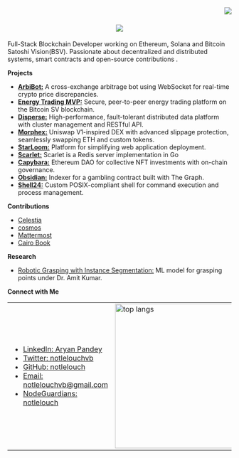 <img align="right" src="https://visitor-badge.laobi.icu/badge?page_id=notlelouch.notlelouch" />

<h1 align="center">
    <img src="https://readme-typing-svg.herokuapp.com/?font=Righteous&size=35&center=true&vCenter=true&width=500&height=70&duration=4000&lines=Yo,+it's+Aryan!;+Code+so+good,+it's+criminal" />
</h1>

<p>Full-Stack Blockchain Developer working on Ethereum, Solana and Bitcoin Satoshi Vision(BSV). Passionate about decentralized and distributed systems, smart contracts and open-source contributions .</p>


<strong>Projects</strong>
<ul>
  <li><a href="https://github.com/notlelouch/ArbiBot"><strong>ArbiBot:</strong></a> A cross-exchange arbitrage bot using WebSocket for real-time crypto price discrepancies.</li>
  <li><a href="https://github.com/notlelouch/Energy-Trading-MVP"><strong>Energy Trading MVP:</strong></a> Secure, peer-to-peer energy trading platform on the Bitcoin SV blockchain.</li>
  <li><a href="https://github.com/notlelouch/Disperse"><strong>Disperse:</strong></a> High-performance, fault-tolerant distributed data platform with cluster management and RESTful API.</li>
  <li><a href="https://github.com/notlelouch/Morphex"><strong>Morphex:</strong></a> Uniswap V1-inspired DEX with advanced slippage protection, seamlessly swapping ETH and custom tokens.    </li>
  <li><a href="https://github.com/notlelouch/StarLoom"><strong>StarLoom:</strong></a> Platform for simplifying web application deployment.</li> 
  <li><a href="https://github.com/notlelouch/Scarlet"><strong>Scarlet:</strong></a> Scarlet is a Redis server implementation in Go</li>
  <li><a href="https://github.com/notlelouch/Capybara"><strong>Capybara:</strong></a> Ethereum DAO for collective NFT investments with on-chain governance.</li>                           
  <li><a href="https://github.com/notlelouch/Obsidian"><strong>Obsidian:</strong></a> Indexer for a gambling contract built with The Graph.</li>
  <li><a href="https://github.com/notlelouch/Shell24"><strong>Shell24:</strong></a> Custom POSIX-compliant shell for command execution and process management.</li>
<!--   <li><a href="https://github.com/notlelouch/ScriptX"><strong>ScriptX:</strong></a> JavaScript blockchain implementation with wallet and transaction management.</li> -->
<!--   <li><a href="https://github.com/notlelouch/baseGit"><strong>baseGit:</strong></a> Lightweight Git implementation in JavaScript with core Git functionalities.</li> -->
<!--   <li><a href="https://github.com/notlelouch/mirage"><strong>Mirage:</strong></a> NFT collection with whitelisting capabilities built using Foundry and Solidity.</li> -->
</ul>

<strong>Contributions</strong>
<ul>
  <li><a href="https://github.com/celestiaorg/celestia-node">Celestia</a></li>
  <li><a href="https://github.com/cosmos/iavl">cosmos</a></li>
  <li><a href="https://github.com/mattermost/mattermost">Mattermost</a></li>
  <li><a href="https://github.com/cairo-book/cairo-book">Cairo Book</a></li>
</ul>

<strong>Research</strong>
<ul>
  <li><a href="https://github.com/notlelouch/Robotic-Grasping-with-Instance-Segmentation">Robotic Grasping with Instance Segmentation:</a> ML model for grasping points under Dr. Amit Kumar.</li>
</ul>

<strong>Connect with Me</strong>
<table>
  <tr>
    <td>
      <ul>
        <li><a href="https://www.linkedin.com/">LinkedIn: Aryan Pandey</a></li>
        <li><a href="https://twitter.com/notlelouchvb">Twitter: notlelouchvb</a></li>
        <li><a href="https://github.com/notlelouch">GitHub: notlelouch</a></li>
        <li><a href="mailto:notlelouchvb@gmail.com">Email: notlelouchvb@gmail.com</a></li>
        <li><a href="https://nodeguardians.io/character/notlelouch">NodeGuardians: notlelouch</a></li>
      </ul>
    </td>
    <td>
      <img width=325 align="center" src="https://github-readme-stats.vercel.app/api/top-langs/?username=notlelouch&theme=gotham&show_icons=true&hide_border=false&layout=compact&hide=jupyter%20notebook" alt="top langs" />
    </td>
  </tr>
</table>








<!-- <h3 align="center">Crafting next-gen web experiences & dApps</h3>

<br/>

<div align="center">
 
 🔭 I’m currently working on **smart contracts**
 
 🌱 I’m currently learning **Go**

💬 We can chat about **Full-Stack, BlockChain...or anything [here](https://github.com/notlelouch/notlelouch/issues)**

 </div>
 
<div align="center"> 
  <a href="mailto:notlelouchvb@gmail.com">
    <img src="https://img.shields.io/badge/Gmail-333333?style=for-the-badge&logo=gmail&logoColor=red" />
   <a href="https://www.instagram.com/_aryanpandey_/">
    <img src="https://img.shields.io/badge/Instagram-E4405F?style=for-the-badge&logo=instagram&logoColor=white" />
   </a>
  </a>
  <a href="https://twitter.com/notlelouchvb" target="_blank">
    <img src="https://img.shields.io/badge/X-000000?style=for-the-badge&logo=x&logoColor=white" />
  </a>

</div>

 <hr/>
 
<h2 align="center"> Languages-Frameworks-Tools </h2>
<div style="text-align: center;">
    <img src="https://skillicons.dev/icons?i=css,bootstrap,html,react,svelte,vscode,github,git,gitlab,figma,tailwind,netlify,npm,anaconda,bash,arch,linux,apple,matlab,docker,ipfs,nodejs,python,javascript,typescript,express,mongodb,redis,nextjs,mysql,postman,replit,yarn,aws,solidity,go,wagmi,rainbowkit,viem,hardhat,foundry,metamask" style="display: inline-block"/>
<hr>
<h2 align="center"> Stats </h2>
<div align=center>
  <img width=390 src="https://github-readme-streak-stats.herokuapp.com/?user=notlelouch&theme=gotham&hide_border=false" alt="streak stats"/>    
  <img width=390 src="https://github-readme-stats.vercel.app/api?username=notlelouch&theme=gotham&show_icons=true&hide_border=false&count_private=true" alt="readme stats" />
  <br/>
  <img width=325 align="center" src="https://github-readme-stats.vercel.app/api/top-langs/?username=notlelouch&theme=gotham&show_icons=true&hide_border=false&layout=compact&hide=jupyter%20notebook" alt="top langs" />
</div>
</hr> -->

